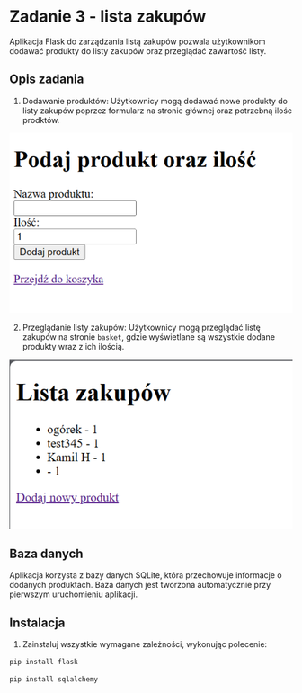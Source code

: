 
# Zadanie 3 - lista zakupów

Aplikacja Flask do zarządzania listą zakupów pozwala użytkownikom dodawać produkty do listy zakupów oraz przeglądać zawartość listy.

## Opis zadania

1. Dodawanie produktów: Użytkownicy mogą dodawać nowe produkty do listy zakupów poprzez formularz na stronie głównej oraz potrzebną ilośc prodktów.

![Dodawanie produktów ](add_product.png)

2. Przeglądanie listy zakupów: Użytkownicy mogą przeglądać listę zakupów na stronie `basket`, gdzie wyświetlane są wszystkie dodane produkty wraz z ich ilością.

![Lista produktów](lista.png)


## Baza danych

Aplikacja korzysta z bazy danych SQLite, która przechowuje informacje o dodanych produktach. Baza danych jest tworzona automatycznie przy pierwszym uruchomieniu aplikacji.

## Instalacja

1. Zainstaluj wszystkie wymagane zależności, wykonując polecenie:

```bash
pip install flask
```

```bash
pip install sqlalchemy
```
